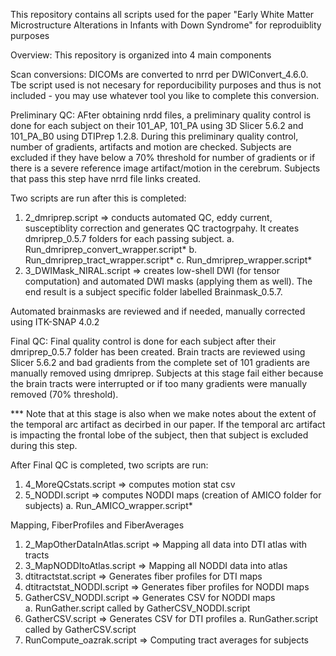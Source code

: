 This repository contains all scripts used for the paper "Early White Matter Microstructure Alterations in Infants with Down Syndrome" for reproduiblity purposes


Overview: This repository is organized into 4 main components 

Scan conversions: DICOMs are converted to nrrd per DWIConvert_4.6.0. Tbe script used is not necesary for reporducibility purposes and thus is not included - you may use whatever tool you like to complete this conversion. 

Preliminary QC: AFter obtaining nrdd files, a preliminary quality control is done for each subject on their 101_AP, 101_PA using 3D Slicer 5.6.2 and 101_PA_B0 using DTIPrep 1.2.8. During this preliminary quality control, number of gradients, artifacts and motion are checked. Subjects are excluded if they have below a 70% threshold for number of gradients or if there is a severe reference image artifact/motion in the cerebrum. Subjects that pass this step have nrrd file links created. 

Two scripts are run after this is completed: 
1. 2_dmriprep.script => conducts automated QC, eddy current, susceptiblity correction and generates QC tractogrpahy. It creates dmriprep_0.5.7 folders for each passing subject.
   a. Run_dmriprep_convert_wrapper.script* 
   b. Run_dmriprep_tract_wrapper.script*
   c. Run_dmriprep_wrapper.script*
2. 3_DWIMask_NIRAL.script => creates low-shell DWI (for tensor computation) and automated DWI masks (applying them as well). The end result is a subject specific folder labelled Brainmask_0.5.7.

Automated brainmasks are reviewed and if needed, manually corrected using ITK-SNAP 4.0.2

Final QC: Final quality control is done for each subject after their dmriprep_0.5.7 folder has been created. Brain tracts are reviewed using Slicer 5.6.2 and bad gradients from the complete set of 101 gradients are manually removed using dmriprep. Subjects at this stage fail either because the brain tracts were interrupted or if too many gradients were manually removed (70% threshold).

*** Note that at this stage is also when we make notes about the extent of the temporal arc artifact as decirbed in our paper. If the temporal arc artifact is impacting the frontal lobe of the subject, then that subject is excluded during this step. 

After Final QC is completed, two scripts are run: 
1. 4_MoreQCstats.script => computes motion stat csv
2. 5_NODDI.script => computes NODDI maps (creation of AMICO folder for subjects)
   a. Run_AMICO_wrapper.script*

Mapping, FiberProfiles and FiberAverages
1. 2_MapOtherDataInAtlas.script => Mapping all data into DTI atlas with tracts
2. 3_MapNODDItoAtlas.script => Mapping all NODDI data into atlas
3. dtitractstat.script => Generates fiber profiles for DTI maps
4. dtitractstat_NODDI.script => Generates fiber profiles for NODDI maps
5. GatherCSV_NODDI.script => Generates CSV for NODDI maps  
   a. RunGather.script called by GatherCSV_NODDI.script 
7.   GatherCSV.script => Generates CSV for DTI profiles 
     a. RunGather.script called by GatherCSV.script 
9.   RunCompute_oazrak.script => Computing tract averages for subjects 
